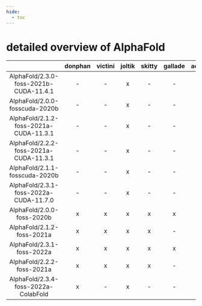 ```yaml
---
hide:
  - toc
---
```


detailed overview of AlphaFold
==============================

| |donphan|victini|joltik|skitty|gallade|accelgor|swalot|doduo|
| :---: | :---: | :---: | :---: | :---: | :---: | :---: | :---: | :---: |
|AlphaFold/2.3.0-foss-2021b-CUDA-11.4.1|-|-|x|-|-|x|-|-|
|AlphaFold/2.0.0-fosscuda-2020b|-|-|x|-|-|x|-|-|
|AlphaFold/2.1.2-foss-2021a-CUDA-11.3.1|-|-|x|-|-|x|-|-|
|AlphaFold/2.2.2-foss-2021a-CUDA-11.3.1|-|-|x|-|-|x|-|-|
|AlphaFold/2.1.1-fosscuda-2020b|-|-|x|-|-|x|-|-|
|AlphaFold/2.3.1-foss-2022a-CUDA-11.7.0|-|-|x|-|-|x|-|-|
|AlphaFold/2.0.0-foss-2020b|x|x|x|x|x|-|x|x|
|AlphaFold/2.1.2-foss-2021a|x|x|x|x|-|-|x|x|
|AlphaFold/2.3.1-foss-2022a|x|x|x|x|x|x|x|x|
|AlphaFold/2.2.2-foss-2021a|x|x|x|x|-|-|x|x|
|AlphaFold/2.3.4-foss-2022a-ColabFold|x|-|x|-|-|-|-|-|
